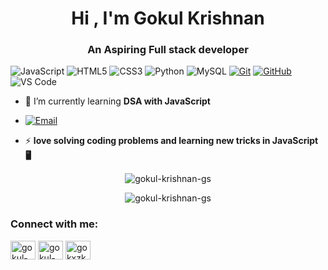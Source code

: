 <h1 align="center">Hi , I'm Gokul Krishnan</h1>
<h3 align="center">An Aspiring Full stack developer</h3>

![JavaScript](https://img.shields.io/badge/javascript-%23323330.svg?style=for-the-badge&logo=javascript&logoColor=%23F7DF1E) ![HTML5](https://img.shields.io/badge/html5-%23E34F26.svg?style=for-the-badge&logo=html5&logoColor=white) ![CSS3](https://img.shields.io/badge/CSS3-%231572B6?style=for-the-badge&logo=css&logoColor=white)
![Python](https://img.shields.io/badge/python-306998?style=for-the-badge&logo=python&logoColor=ffdd54)
 ![MySQL](https://img.shields.io/badge/MySQL-4479A1?style=for-the-badge&logo=mysql&logoColor=white)
 [![Git](https://img.shields.io/badge/Git-F05032?style=for-the-badge&logo=git&logoColor=white)](https://git-scm.com/) [![GitHub](https://img.shields.io/badge/GitHub-181717?style=for-the-badge&logo=github&logoColor=white)](https://github.com/gokul-krishnan-gs) ![VS Code](https://img.shields.io/badge/VS%20Code-007ACC?style=for-the-badge&logo=visual-studio-code&logoColor=white)









- 🌱 I’m currently learning **DSA with JavaScript**

- [![Email](https://img.shields.io/badge/Email-gokulkrishnangs02@gmail.com-informational?style=plastic&logo=gmail&logoColor=white)](mailto:gokulkrishnangs02@gmail.com)

- ⚡ **love solving coding problems and learning new tricks in JavaScript 🖥️**


<p align="center"><img align="center" src="https://github-readme-stats.vercel.app/api/top-langs?username=gokul-krishnan-gs&show_icons=true&locale=en&layout=compact" alt="gokul-krishnan-gs" /></p>


<p align="center"><img align="center" src="https://github-readme-streak-stats.herokuapp.com/?user=gokul-krishnan-gs&" alt="gokul-krishnan-gs" /></p>

<h3 align="left">Connect with me:</h3>
<p align="left">
<a href="https://linkedin.com/in/gokul-krishnan-gs" target="blank"><img align="center" src="https://raw.githubusercontent.com/rahuldkjain/github-profile-readme-generator/master/src/images/icons/Social/linked-in-alt.svg" alt="gokul-krishnan-gs" height="30" width="40" /></a>
<a href="https://www.leetcode.com/gokul-krishnan-gs" target="blank"><img align="center" src="https://raw.githubusercontent.com/rahuldkjain/github-profile-readme-generator/master/src/images/icons/Social/leet-code.svg" alt="gokul-krishnan-gs" height="30" width="40" /></a>
<a href="https://instagram.com/gokxzkrishnan" target="blank"><img align="center" src="https://raw.githubusercontent.com/rahuldkjain/github-profile-readme-generator/master/src/images/icons/Social/instagram.svg" alt="gokxzkrishnan" height="30" width="40" /></a>
</p>




